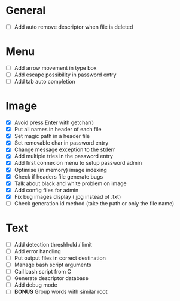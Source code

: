 # General
- [ ] Add auto remove descriptor when file is deleted

# Menu
- [ ] Add arrow movement in type box
- [ ] Add escape possibility in password entry
- [ ] Add tab auto completion

# Image
- [x] Avoid press Enter with getchar()
- [x] Put all names in header of each file
- [x] Set magic path in a header file 
- [x] Set removable char in password entry
- [x] Change message exception to the stderr
- [x] Add multiple tries in the password entry
- [x] Add first connexion menu to setup password admin
- [x] Optimise (in memory) image indexing
- [x] Check if headers file generate bugs
- [X] Talk about black and white problem on image
- [x] Add config files for admin
- [x] Fix bug images display (.jpg instead of .txt)
- [ ] Check generation id method (take the path or only the file name)

# Text
- [ ] Add detection threshhold / limit
- [ ] Add error handling
- [ ] Put output files in correct destination
- [ ] Manage bash script arguments
- [ ] Call bash script from C
- [ ] Generate descriptor database
- [ ] Add debug mode
- [ ] **BONUS** Group words with similar root